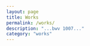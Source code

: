 ```yaml
---
layout: page
title: Works
permalink: /works/
description: "...bwv 1007..."
category: "works"
---
```

